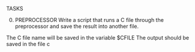 TASKS

0. PREPROCESSOR
Write a script that runs a C file through the preprocessor and save the result into another file.

The C file name will be saved in the variable $CFILE
The output should be saved in the file c


